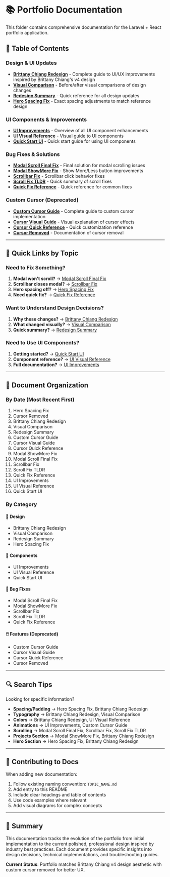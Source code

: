 # 📚 Portfolio Documentation

This folder contains comprehensive documentation for the Laravel + React portfolio application.

## 📖 Table of Contents

### Design & UI Updates

- **[Brittany Chiang Redesign](./BRITTANY_CHIANG_REDESIGN.md)** - Complete guide to UI/UX improvements inspired by Brittany Chiang's v4 design
- **[Visual Comparison](./VISUAL_COMPARISON.md)** - Before/after visual comparisons of design changes
- **[Redesign Summary](./REDESIGN_SUMMARY.md)** - Quick reference for all design updates
- **[Hero Spacing Fix](./HERO_SPACING_FIX.md)** - Exact spacing adjustments to match reference design

### UI Components & Improvements

- **[UI Improvements](./UI_IMPROVEMENTS.md)** - Overview of all UI component enhancements
- **[UI Visual Reference](./UI_VISUAL_REFERENCE.md)** - Visual guide to UI components
- **[Quick Start UI](./QUICK_START_UI.md)** - Quick start guide for using UI components

### Bug Fixes & Solutions

- **[Modal Scroll Final Fix](./MODAL_SCROLL_FINAL_FIX.md)** - Final solution for modal scrolling issues
- **[Modal ShowMore Fix](./MODAL_SHOWMORE_FIX.md)** - Show More/Less button improvements
- **[Scrollbar Fix](./SCROLLBAR_FIX.md)** - Scrollbar click behavior fixes
- **[Scroll Fix TLDR](./SCROLL_FIX_TLDR.md)** - Quick summary of scroll fixes
- **[Quick Fix Reference](./QUICK_FIX_REFERENCE.md)** - Quick reference for common fixes

### Custom Cursor (Deprecated)

- **[Custom Cursor Guide](./CUSTOM_CURSOR_GUIDE.md)** - Complete guide to custom cursor implementation
- **[Cursor Visual Guide](./CURSOR_VISUAL_GUIDE.md)** - Visual explanation of cursor effects
- **[Cursor Quick Reference](./CURSOR_QUICK_REF.md)** - Quick customization reference
- **[Cursor Removed](./CURSOR_REMOVED.md)** - Documentation of cursor removal

---

## 🎯 Quick Links by Topic

### Need to Fix Something?

1. **Modal won't scroll?** → [Modal Scroll Final Fix](./MODAL_SCROLL_FINAL_FIX.md)
2. **Scrollbar closes modal?** → [Scrollbar Fix](./SCROLLBAR_FIX.md)
3. **Hero spacing off?** → [Hero Spacing Fix](./HERO_SPACING_FIX.md)
4. **Need quick fix?** → [Quick Fix Reference](./QUICK_FIX_REFERENCE.md)

### Want to Understand Design Decisions?

1. **Why these changes?** → [Brittany Chiang Redesign](./BRITTANY_CHIANG_REDESIGN.md)
2. **What changed visually?** → [Visual Comparison](./VISUAL_COMPARISON.md)
3. **Quick summary?** → [Redesign Summary](./REDESIGN_SUMMARY.md)

### Need to Use UI Components?

1. **Getting started?** → [Quick Start UI](./QUICK_START_UI.md)
2. **Component reference?** → [UI Visual Reference](./UI_VISUAL_REFERENCE.md)
3. **Full documentation?** → [UI Improvements](./UI_IMPROVEMENTS.md)

---

## 📂 Document Organization

### By Date (Most Recent First)

1. Hero Spacing Fix
2. Cursor Removed
3. Brittany Chiang Redesign
4. Visual Comparison
5. Redesign Summary
6. Custom Cursor Guide
7. Cursor Visual Guide
8. Cursor Quick Reference
9. Modal ShowMore Fix
10. Modal Scroll Final Fix
11. Scrollbar Fix
12. Scroll Fix TLDR
13. Quick Fix Reference
14. UI Improvements
15. UI Visual Reference
16. Quick Start UI

### By Category

#### 🎨 Design

- Brittany Chiang Redesign
- Visual Comparison
- Redesign Summary
- Hero Spacing Fix

#### 🧩 Components

- UI Improvements
- UI Visual Reference
- Quick Start UI

#### 🐛 Bug Fixes

- Modal Scroll Final Fix
- Modal ShowMore Fix
- Scrollbar Fix
- Scroll Fix TLDR
- Quick Fix Reference

#### 🖱️ Features (Deprecated)

- Custom Cursor Guide
- Cursor Visual Guide
- Cursor Quick Reference
- Cursor Removed

---

## 🔍 Search Tips

Looking for specific information?

- **Spacing/Padding** → Hero Spacing Fix, Brittany Chiang Redesign
- **Typography** → Brittany Chiang Redesign, Visual Comparison
- **Colors** → Brittany Chiang Redesign, UI Visual Reference
- **Animations** → UI Improvements, Custom Cursor Guide
- **Scrolling** → Modal Scroll Final Fix, Scrollbar Fix, Scroll Fix TLDR
- **Projects Section** → Modal ShowMore Fix, Brittany Chiang Redesign
- **Hero Section** → Hero Spacing Fix, Brittany Chiang Redesign

---

## 📝 Contributing to Docs

When adding new documentation:

1. Follow existing naming convention: `TOPIC_NAME.md`
2. Add entry to this README
3. Include clear headings and table of contents
4. Use code examples where relevant
5. Add visual diagrams for complex concepts

---

## 🎉 Summary

This documentation tracks the evolution of the portfolio from initial implementation to the current polished, professional design inspired by industry best practices. Each document provides specific insights into design decisions, technical implementations, and troubleshooting guides.

**Current Status**: Portfolio matches Brittany Chiang v4 design aesthetic with custom cursor removed for better UX.
